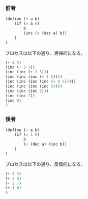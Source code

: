 ### 前者

```lisp
(define (+ a b)
    (if (= a 0)
        b
        (inc (+ (dec a) b))
    )
)
```

プロセスは以下の通り、再帰的になる。

```lisp
(+ 4 5)
(inc (+ 3 5))
(inc (inc (+ 2 5)))
(inc (inc (inc (+ 1 5))))
(inc (inc (inc (inc (+ 0 5)))))
(inc (inc (inc (inc 5))))
(inc (inc (inc 6)))
(inc (inc 7))
(inc 8)
9
```

### 後者

```lisp
(define (+ a b)
    (if (= 1 0)
        b
        (+ (dec a) (inc b))
    )
)
```

プロセスは以下の通り、反復的になる。

```lisp
(+ 4 5)
(+ 3 6)
(+ 2 7)
(+ 1 8)
9
```
